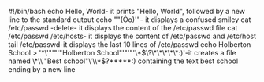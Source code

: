 #!/bin/bash
echo Hello, World- it prints "Hello, World", followed by a new line to the standard output
echo "\"(Ôo)'"- it displays a confused smiley
cat /etc/passwd -delete- it displays the content of the /etc/passwd file
cat /etc/passwd /etc/hosts- it displays the content of /etc/passwd and /etc/host
tail /etc/passwd-it displays the last 10 lines of /etc/passwd
echo Holberton School > '\*\\'"'"'"Holberton School"\'"'"'\\*$\?\*\*\*\*\*:)'-it creates a file named \*\\'"Best school"\'\\*$\?\*\*\*\*\*:) containing the text best school ending by a new line
